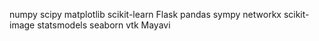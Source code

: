 numpy
scipy
matplotlib
scikit-learn
Flask
pandas
sympy
networkx
scikit-image
statsmodels
seaborn
vtk
Mayavi
